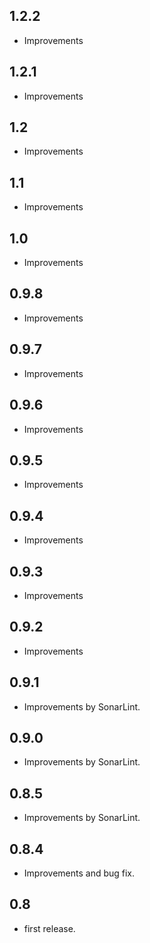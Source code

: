 ## 1.2.2
* Improvements


## 1.2.1
* Improvements


## 1.2
* Improvements


## 1.1
* Improvements


## 1.0
* Improvements


## 0.9.8
* Improvements


## 0.9.7
* Improvements


## 0.9.6
* Improvements


## 0.9.5
* Improvements


## 0.9.4
* Improvements


## 0.9.3
* Improvements


## 0.9.2
* Improvements


## 0.9.1
* Improvements by SonarLint.


## 0.9.0
* Improvements by SonarLint.


## 0.8.5
* Improvements by SonarLint.


## 0.8.4
* Improvements and bug fix.


## 0.8

* first release.